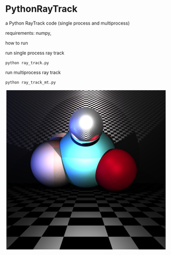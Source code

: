 # PythonRayTrack
a Python RayTrack code (single process and multiprocess)

requirements: numpy,

how to run

run single process ray track
```
python ray_track.py
```
run multiprocess ray track
```
python ray_track_mt.py
```
![img](py_ray_track/1649949948.8089814img.jpg)
